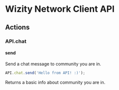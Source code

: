 # Wizity Network Client API

## Actions
### API.chat
#### send
Send a chat message to community you are in.

``` javascript
API.chat.send('Hello from API! :)');
```



Returns a basic info about community you are in.
